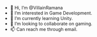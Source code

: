 - 👋 Hi, I’m @VillainRamana
- 👀 I’m interested in Game Development.      
- 🌱 I’m currently learning Unity.
- 💞️ I’m looking to collaborate on gaming.
- 📫 Can reach me through email.

<!---
VillainRamana/VillainRamana is a ✨ special ✨ repository because its `README.md` (this file) appears on your GitHub profile.
You can click the Preview link to take a look at your changes.
--->
